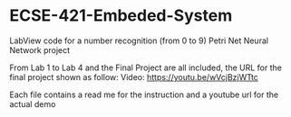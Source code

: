 # ECSE-421-Embeded-System
LabView code for a number recognition (from 0 to 9) Petri Net Neural Network project

From Lab 1 to Lab 4 and the Final Project are all included, the URL for the final project shown as follow:
Video: https://youtu.be/wVcjBzjWTtc

Each file contains a read me for the instruction and a youtube url for the actual demo
